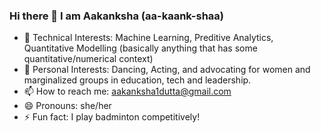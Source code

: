 ### Hi there 👋 I am Aakanksha (aa-kaank-shaa)
- 💜 Technical Interests: Machine Learning, Preditive Analytics, Quantitative Modelling (basically anything that has some quantitative/numerical context)
- 🌸 Personal Interests: Dancing, Acting, and advocating for women and marginalized groups in education, tech and leadership.
- 📫 How to reach me: aakanksha1dutta@gmail.com
- 😄 Pronouns: she/her
- ⚡ Fun fact: I play badminton competitively!
